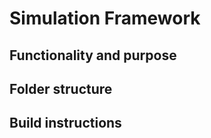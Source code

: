 Simulation Framework
========================

Functionality and purpose
-----------------------------

Folder structure 
-----------------------

Build instructions
-------------------